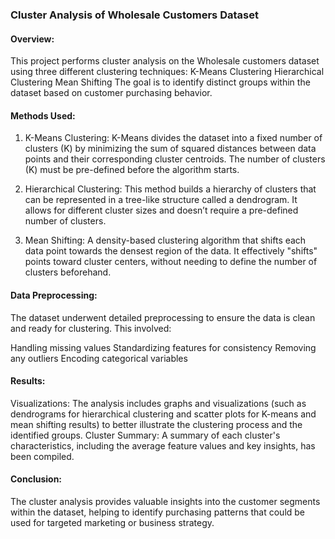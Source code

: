 ### Cluster Analysis of Wholesale Customers Dataset

#### Overview:

This project performs cluster analysis on the Wholesale customers dataset using three different clustering techniques:
K-Means Clustering
Hierarchical Clustering
Mean Shifting
The goal is to identify distinct groups within the dataset based on customer purchasing behavior.

#### Methods Used:

1. K-Means Clustering:
K-Means divides the dataset into a fixed number of clusters (K) by minimizing the sum of squared distances between data points and their corresponding cluster centroids. The number of clusters (K) must be pre-defined before the algorithm starts.

2. Hierarchical Clustering:
This method builds a hierarchy of clusters that can be represented in a tree-like structure called a dendrogram. It allows for different cluster sizes and doesn’t require a pre-defined number of clusters.

3. Mean Shifting:
A density-based clustering algorithm that shifts each data point towards the densest region of the data. It effectively "shifts" points toward cluster centers, without needing to define the number of clusters beforehand.

#### Data Preprocessing:

The dataset underwent detailed preprocessing to ensure the data is clean and ready for clustering. This involved:

Handling missing values
Standardizing features for consistency
Removing any outliers
Encoding categorical variables

#### Results:

Visualizations: The analysis includes graphs and visualizations (such as dendrograms for hierarchical clustering and scatter plots for K-means and mean shifting results) to better illustrate the clustering process and the identified groups.
Cluster Summary: A summary of each cluster's characteristics, including the average feature values and key insights, has been compiled.

#### Conclusion:

The cluster analysis provides valuable insights into the customer segments within the dataset, helping to identify purchasing patterns that could be used for targeted marketing or business strategy.
